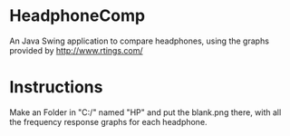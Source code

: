 # HeadphoneComp

An Java Swing application to compare headphones, using the graphs provided by http://www.rtings.com/



# Instructions

Make an Folder in "C:/" named "HP" and put the blank.png there, with all the frequency response graphs for each headphone.